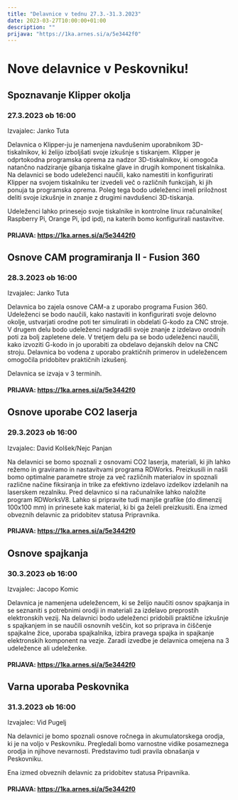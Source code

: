 ```yaml
---
title: "Delavnice v tednu 27.3.-31.3.2023"
date: 2023-03-27T10:00:00+01:00
description: ""
prijava: "https://1ka.arnes.si/a/5e3442f0"
---
```



# Nove delavnice v Peskovniku!

## Spoznavanje Klipper okolja
### 27.3.2023 ob 16:00
Izvajalec: Janko Tuta

Delavnica o Klipper-ju je namenjena navdušenim uporabnikom 3D-tiskalnikov, ki želijo izboljšati svoje izkušnje s tiskanjem. Klipper je odprtokodna programska oprema za nadzor 3D-tiskalnikov, ki omogoča natančno nadziranje gibanja tiskalne glave in drugih komponent tiskalnika. Na delavnici se bodo udeleženci naučili, kako namestiti in konfigurirati Klipper na svojem tiskalniku ter izvedeli več o različnih funkcijah, ki jih ponuja ta programska oprema. Poleg tega bodo udeleženci imeli priložnost deliti svoje izkušnje in znanje z drugimi navdušenci 3D-tiskanja.

Udeleženci lahko prinesejo svoje tiskalnike in kontrolne linux računalnike( Raspberry Pi, Orange Pi, ipd ipd), na katerih bomo konfigurirali nastavitve.
####  PRIJAVA: https://1ka.arnes.si/a/5e3442f0

## Osnove CAM programiranja II - Fusion 360
### 28.3.2023 ob 16:00
Izvajalec: Janko Tuta


Delavnica bo zajela osnove CAM-a z uporabo programa Fusion 360. Udeleženci se bodo naučili, kako nastaviti in konfigurirati svoje delovno okolje, ustvarjati orodne poti ter simulirati in obdelati G-kodo za CNC stroje.
V drugem delu bodo udeleženci nadgradili svoje znanje z izdelavo orodnih poti za bolj zapletene dele.
 V tretjem delu pa se bodo udeleženci naučili, kako izvoziti G-kodo in jo uporabiti za obdelavo dejanskih delov na CNC stroju. Delavnica bo vodena z uporabo praktičnih primerov in udeležencem omogočila pridobitev praktičnih izkušenj.

Delavnica se izvaja v 3 terminih.
####  PRIJAVA: https://1ka.arnes.si/a/5e3442f0


## Osnove uporabe CO2 laserja
### 29.3.2023 ob 16:00
Izvajalec: David Kolšek/Nejc Panjan

Na delavnici se bomo spoznali z osnovami CO2 laserja, materiali, ki jih lahko režemo in graviramo in nastavitvami programa RDWorks. Preizkusili in našli bomo optimalne parametre stroje za več različnih materialov in spoznali različne načine fiksiranja in trike za efektivno izdelavo izdelkov izdelanih na laserskem rezalniku. Pred delavnico si na računalnike lahko naložite program RDWorksV8. Lahko si pripravite tudi manjše grafike (do dimenzij 100x100 mm) in prinesete kak material, ki bi ga želeli preizkusiti. Ena izmed obveznih delavnic za pridobitev statusa Pripravnika. 
####  PRIJAVA: https://1ka.arnes.si/a/5e3442f0

## Osnove spajkanja
### 30.3.2023 ob 16:00
Izvajalec: Jacopo Komic

Delavnica je namenjena udeležencem, ki se želijo naučiti osnov spajkanja in se seznaniti s potrebnimi orodji in materiali za izdelavo preprostih elektronskih vezij. Na delavnici bodo udeleženci pridobili praktične izkušnje s spajkanjem in se naučili osnovnih veščin, kot so priprava in čiščenje spajkalne žice, uporaba spajkalnika, izbira pravega spajka in spajkanje elektronskih komponent na vezje. Zaradi izvedbe je delavnica omejena na 3 udeležence ali udeleženke. 
####  PRIJAVA: https://1ka.arnes.si/a/5e3442f0

## Varna uporaba Peskovnika
### 31.3.2023 ob 16:00
Izvajalec: Vid Pugelj

Na delavnici je bomo spoznali osnove ročnega in akumulatorskega orodja, ki je na voljo v Peskovniku. Pregledali bomo varnostne vidike posameznega orodja in njihove nevarnosti. Predstavimo tudi pravila obnašanja v Peskovniku.

Ena izmed obveznih delavnic za pridobitev statusa Pripavnika.
####  PRIJAVA: https://1ka.arnes.si/a/5e3442f0


